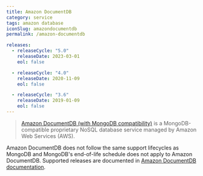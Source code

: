 ```yaml
---
title: Amazon DocumentDB
category: service
tags: amazon database
iconSlug: amazondocumentdb
permalink: /amazon-documentdb

releases:
  - releaseCycle: "5.0"
    releaseDate: 2023-03-01
    eol: false

  - releaseCycle: "4.0"
    releaseDate: 2020-11-09
    eol: false

  - releaseCycle: "3.6"
    releaseDate: 2019-01-09
    eol: false
---
```


> [Amazon DocumentDB (with MongoDB compatibility)](https://aws.amazon.com/documentdb/) is a MongoDB-compatible proprietary NoSQL database service
> managed by Amazon Web Services (AWS).

Amazon DocumentDB does not follow the same support lifecycles as MongoDB and MongoDB's end-of-life schedule does not apply to Amazon DocumentDB.
Supported releases are documented in [Amazon DocumentDB documentation](https://docs.aws.amazon.com/documentdb/latest/developerguide/docdb-version-support-dates.html).
